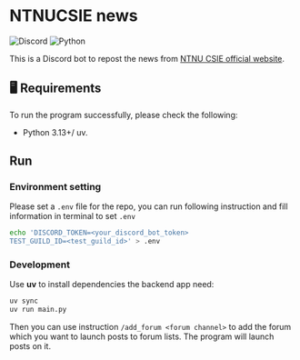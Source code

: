 # NTNUCSIE news
![Discord](https://img.shields.io/badge/Discord-7289DA.svg?logo=discord&logoColor=white&style=for-the-badge) ![Python](https://img.shields.io/badge/Python-14354C.svg?logo=python&logoColor=white&style=for-the-badge)  
  
This is a Discord bot to repost the news from [NTNU CSIE official website](https://www.csie.ntnu.edu.tw/index.php/news/).  

## 🖥️ Requirements 
To run the program successfully, please check the following:  
- Python 3.13+/ uv. 

## Run
### Environment setting
Please set a `.env` file for the repo, you can run following instruction and fill information in terminal to set `.env`

```sh
echo 'DISCORD_TOKEN=<your_discord_bot_token>
TEST_GUILD_ID=<test_guild_id>' > .env
```

### Development
Use **uv** to install dependencies the backend app need:

```sh
uv sync
uv run main.py
```
Then you can use instruction `/add_forum <forum channel>` to add the forum which you want to launch posts to forum lists. The program will launch posts on it.